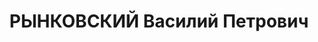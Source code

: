 ---
title: РЫНКОВСКИЙ Василий Петрович
description: "1903 р. н., м. Новоград-Волинськ Новоград-Волинського пов. Волинської\
  \ губ. Українець, чл. ВКП(б), освіта середня, нач. військгосппостачання, інтендант\
  \ 2 рангу, м. Проскурів Вінницької обл. \n  Заарештований 17 липня 1937 р. Обвинувачувався\
  \ за ст. 54-1б, 54-8, 54-11 КК УРСР. ВК ВС СРСР 25 листопада 1937 р. засуджений\
  \ до розстрілу. Вирок виконано 25 листопада 1937 р. у м. Одеса. \n  Реабілітований\
  \ у 1998 р."
---